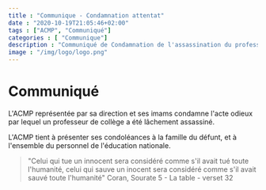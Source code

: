 ```yaml
---
title : "Communique - Condamnation attentat"
date : "2020-10-19T21:05:46+02:00"
tags : ["ACMP", "Communiqué"]
categories : [ "Communique"]
description : "Communiqué de Condamnation de l'assassination du professeur d'histoire-géographie Samuel Paty"
image : "/img/logo/logo.png"
---
```


# Communiqué

L'ACMP représentée par sa direction et ses imams condamne l'acte odieux par
lequel un professeur de collège a été lâchement assassiné.

L'ACMP tient à présenter ses condoléances à la famille du défunt, et à
l'ensemble du personnel de l'éducation nationale.

>"Celui qui tue un innocent sera considéré comme s'il avait tué toute l'humanité,
>celui qui sauve un inocent sera considéré comme s'il avait sauvé toute
>l'humanité"
>Coran, Sourate 5 - La table - verset 32
